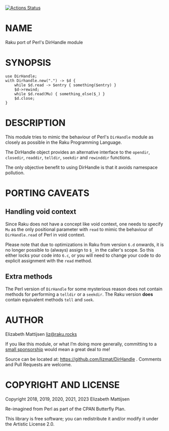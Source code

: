 [![Actions Status](https://github.com/lizmat/DirHandle/workflows/test/badge.svg)](https://github.com/lizmat/DirHandle/actions)

NAME
====

Raku port of Perl's DirHandle module

SYNOPSIS
========

    use DirHandle;
    with Dirhandle.new(".") -> $d {
        while $d.read -> $entry { something($entry) }
        $d->rewind;
        while $d.read(Mu) { something_else($_) }
        $d.close;
    }

DESCRIPTION
===========

This module tries to mimic the behaviour of Perl's `DirHandle` module as closely as possible in the Raku Programming Language.

The DirHandle object provides an alternative interface to the `opendir`, `closedir`, `readdir`, `telldir`, `seekdir` and `rewinddir` functions.

The only objective benefit to using DirHandle is that it avoids namespace pollution.

PORTING CAVEATS
===============

Handling void context
---------------------

Since Raku does not have a concept like void context, one needs to specify `Mu` as the only positional parameter with `read` to mimic the behaviour of `DirHandle.read` of Perl in void context.

Please note that due to optimizations in Raku from version `6.d` onwards, it is no longer possible to (always) assign to `$_` in the caller's scope. So this either locks your code into `6.c`, or you will need to change your code to do explicit assignment with the `read` method.

Extra methods
-------------

The Perl version of `DirHandle` for some mysterious reason does not contain methods for performing a `telldir` or a `seekdir`. The Raku version **does** contain equivalent methods `tell` and `seek`.

AUTHOR
======

Elizabeth Mattijsen <liz@raku.rocks>

If you like this module, or what I’m doing more generally, committing to a [small sponsorship](https://github.com/sponsors/lizmat/) would mean a great deal to me!

Source can be located at: https://github.com/lizmat/DirHandle . Comments and Pull Requests are welcome.

COPYRIGHT AND LICENSE
=====================

Copyright 2018, 2019, 2020, 2021, 2023 Elizabeth Mattijsen

Re-imagined from Perl as part of the CPAN Butterfly Plan.

This library is free software; you can redistribute it and/or modify it under the Artistic License 2.0.

